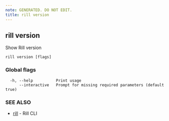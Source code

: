 ```yaml
---
note: GENERATED. DO NOT EDIT.
title: rill version
---
```

## rill version

Show Rill version

```
rill version [flags]
```

### Global flags

```
  -h, --help          Print usage
      --interactive   Prompt for missing required parameters (default true)
```

### SEE ALSO

* [rill](cli.md)	 - Rill CLI

